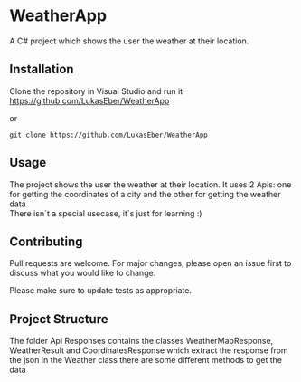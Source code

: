 # WeatherApp
A C# project which shows the user the weather at their location.  

## Installation

Clone the repository in Visual Studio and run it    
https://github.com/LukasEber/WeatherApp

or

``` git clone https://github.com/LukasEber/WeatherApp ```

## Usage

The project shows the user the weather at their location. It uses 2 Apis: one for getting the coordinates of a city and the other for getting the weather data  
There isn´t a special usecase, it´s just for learning :)

## Contributing
Pull requests are welcome. For major changes, please open an issue first to discuss what you would like to change.

Please make sure to update tests as appropriate.

## Project Structure
The folder Api Responses contains the classes WeatherMapResponse, WeatherResult and CoordinatesResponse which extract the response from the json
In the Weather class there are some different methods to get the data

